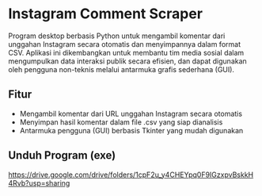 # Instagram Comment Scraper

Program desktop berbasis Python untuk mengambil komentar dari unggahan Instagram secara otomatis dan menyimpannya dalam format CSV. Aplikasi ini dikembangkan untuk membantu tim media sosial dalam mengumpulkan data interaksi publik secara efisien, dan dapat digunakan oleh pengguna non-teknis melalui antarmuka grafis sederhana (GUI).

## Fitur
- Mengambil komentar dari URL unggahan Instagram secara otomatis
- Menyimpan hasil komentar dalam file .csv yang siap dianalisis
- Antarmuka pengguna (GUI) berbasis Tkinter yang mudah digunakan

## Unduh Program (exe)
https://drive.google.com/drive/folders/1cpF2u_y4CHEYpq0F9IGzxpvBskkH4Rvb?usp=sharing
